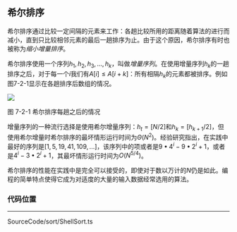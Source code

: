## 希尔排序

希尔排序通过比较一定间隔的元素来工作：各趟比较所用的距离随着算法的进行而减小，直到只比较相邻元素的最后一趟排序为止。由于这个原因，希尔排序有时也被称为*缩小增量排序*。

希尔排序使用一个序列$h_1,h_2,h_3,...,h_k$，叫做*增量序列*。在使用增量序列$h_k$的一趟排序之后，对于每一个$i$我们有$A[i] \leqslant A[i+k]$：所有相隔$h_k$的元素都被排序。例如图7-2-1显示在各趟排序后数组的情况。

<image src="../../../Images/ch7/7-1-1.png"/>

图 7-2-1 希尔排序每趟之后的情况

增量序列的一种流行选择是使用希尔增量序列：$h_t=[N/2]$和$h_k=[h_{k+1}/2]$，但使用希尔增量时希尔排序的最坏情形运行时间为$\Theta(N^2)$。经验研究指出，在实践中最好的序列是$[1,5,19,41,109,...]$，该序列中的项或者是$9 • 4^i-9 • 2^i+1$，或者是$4^i-3 • 2^i +1$，其最坏情形运行时间为$O(N^{5/4})$。

希尔排序的性能在实践中是完全可以接受的，即使对于数以万计的$N$仍是如此。编程的简单特点使得它成为对适度的大量的输入数据经常选用的算法。

### 代码位置
---
SourceCode/sort/ShellSort.ts
